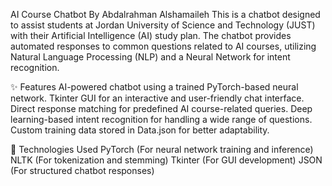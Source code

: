 AI Course Chatbot
By Abdalrahman Alshamaileh
This is a chatbot designed to assist students at Jordan University of Science and Technology (JUST) with their Artificial Intelligence (AI) study plan.
The chatbot provides automated responses to common questions related to AI courses, utilizing Natural Language Processing (NLP) and a Neural Network for intent recognition.

✨ Features
AI-powered chatbot using a trained PyTorch-based neural network.
Tkinter GUI for an interactive and user-friendly chat interface.
Direct response matching for predefined AI course-related queries.
Deep learning-based intent recognition for handling a wide range of questions.
Custom training data stored in Data.json for better adaptability.

🚀 Technologies Used
PyTorch (For neural network training and inference)
NLTK (For tokenization and stemming)
Tkinter (For GUI development)
JSON (For structured chatbot responses)
